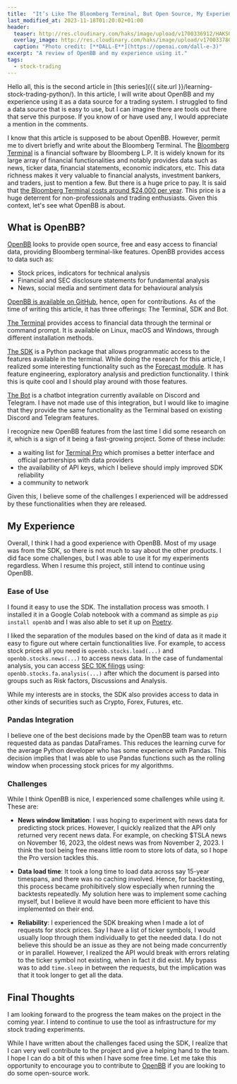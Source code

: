 ```yaml
---
title:  "It’s Like The Bloomberg Terminal, But Open Source, My Experience using OpenBB"
last_modified_at: 2023-11-18T01:20:02+01:00
header:
  teaser: http://res.cloudinary.com/haks/image/upload/v1700336912/HAKSOAT_Blog/openbb-experience/openbb-asset.png
  overlay_image: http://res.cloudinary.com/haks/image/upload/v1700337803/HAKSOAT_Blog/openbb-experience/openbb-skies.webp
  caption: "Photo credit: [**DALL-E**](https://openai.com/dall-e-3)"
excerpt: "A review of OpenBB and my experience using it."
tags:
  - stock-trading
---
```



Hello all, this is the second article in [this series]({{ site.url }}/learning-stock-trading-python/). In this article, I will write about OpenBB and my experience using it as a data source for a trading system. I struggled to find a data source that is easy to use, but I can imagine there are tools out there that serve this purpose. If you know of or have used any, I would appreciate a mention in the comments.

I know that this article is supposed to be about OpenBB. However, permit me to divert briefly and write about the Bloomberg Terminal. The [Bloomberg Terminal](https://en.wikipedia.org/wiki/Bloomberg_Terminal) is a financial software by Bloomberg L.P. It is widely known for its large array of financial functionalities and notably provides data such as news, ticker data, financial statements, economic indicators, etc. This data richness makes it very valuable to financial analysts, investment bankers, and traders, just to mention a few. But there is a huge price to pay. It is said that [the Bloomberg Terminal costs around $24,000 per year](https://www.investopedia.com/articles/professionaleducation/11/bloomberg-terminal.asp). This price is a huge deterrent for non-professionals and trading enthusiasts. Given this context, let's see what OpenBB is about.

## What is OpenBB?

[OpenBB](https://openbb.co/) looks to provide open source, free and easy access to financial data, providing Bloomberg terminal-like features. OpenBB provides access to data such as:

- Stock prices, indicators for technical analysis
- Financial and SEC disclosure statements for fundamental analysis
- News, social media and sentiment data for behavioural analysis

[OpenBB is available on GitHub](https://github.com/OpenBB-finance/OpenBBTerminal), hence, open for contributions. As of the time of writing this article, it has three offerings: The Terminal, SDK and Bot.

[The Terminal](https://docs.openbb.co/terminal) provides access to financial data through the terminal or command prompt. It is available on Linux, macOS and Windows, through different installation methods.

[The SDK](https://docs.openbb.co/sdk) is a Python package that allows programmatic access to the features available in the terminal. While doing the research for this article, I realized some interesting functionality such as the [Forecast module](https://docs.openbb.co/sdk/reference/forecast). It has feature engineering, exploratory analysis and prediction functionality. I think this is quite cool and I should play around with those features.

[The Bot](https://docs.openbb.co/bot) is a chatbot integration currently available on Discord and Telegram. I have not made use of this integration, but I would like to imagine that they provide the same functionality as the Terminal based on existing Discord and Telegram features.

I recognize new OpenBB features from the last time I did some research on it, which is a sign of it being a fast-growing project. Some of these include: 

- a waiting list for [Terminal Pro](https://my.openbb.co/app/pro) which promises a better interface and official partnerships with data providers
- the availability of API keys, which I believe should imply improved SDK reliability
- a community to network

Given this, I believe some of the challenges I experienced will be addressed by these functionalities when they are released.

## My Experience

Overall, I think I had a good experience with OpenBB. Most of my usage was from the SDK, so there is not much to say about the other products. I did face some challenges, but I was able to use it for my experiments regardless. When I resume this project, still intend to continue using OpenBB.

### Ease of Use
I found it easy to use the SDK. The installation process was smooth. I installed it in a Google Colab notebook with a command as simple as `pip install openbb` and I was also able to set it up on [Poetry](https://python-poetry.org/). 

I liked the separation of the modules based on the kind of data as it made it easy to figure out where certain functionalities live. For example, to access stock prices all you need is `openbb.stocks.load(...)` and `openbb.stocks.news(...)` to access news data. In the case of fundamental analysis, you can access [SEC 10K filings](https://www.investopedia.com/terms/1/10-k.asp) using: `openbb.stocks.fa.analysis(...)` after which the document is parsed into groups such as Risk factors, Discussions and Analysis.

While my interests are in stocks, the SDK also provides access to data in other kinds of securities such as Crypto, Forex, Futures, etc.

### Pandas Integration
I believe one of the best decisions made by the OpenBB team was to return requested data as pandas DataFrames. This reduces the learning curve for the average Python developer who has some experience with Pandas. This decision implies that I was able to use Pandas functions such as the rolling window when processing stock prices for my algorithms.

### Challenges
While I think OpenBB is nice, I experienced some challenges while using it. These are:

- **News window limitation**: I was hoping to experiment with news data for predicting stock prices. However, I quickly realized that the API only returned very recent news data. For example, on checking $TSLA news on November 16, 2023, the oldest news was from November 2, 2023. I think the tool being free means little room to store lots of data, so I hope the Pro version tackles this.

- **Data load time**: It took a long time to load data across say 15-year timespans, and there was no caching involved. Hence, for backtesting, this process became prohibitively slow especially when running the backtests repeatedly. My solution here was to implement some caching myself, but I believe it would have been more efficient to have this implemented on their end.

- **Reliability**: I experienced the SDK breaking when I made a lot of requests for stock prices. Say I have a list of ticker symbols, I would usually loop through them individually to get the needed data. I do not believe this should be an issue as they are not being made concurrently or in parallel. However, I realized the API would break with errors relating to the ticker symbol not existing, when in fact it did exist. My bypass was to add `time.sleep` in between the requests, but the implication was that it took longer to get all the data.

## Final Thoughts
I am looking forward to the progress the team makes on the project in the coming year. I intend to continue to use the tool as infrastructure for my stock trading experiments. 

While I have written about the challenges faced using the SDK, I realize that I can very well contribute to the project and give a helping hand to the team. I hope I can do a bit of this when I have some free time. Let me take this opportunity to encourage you to contribute to [OpenBB](https://github.com/OpenBB-finance/OpenBBTerminal) if you are looking to do some open-source work.
